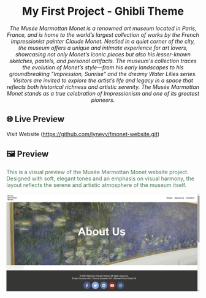 <h1 align="center">My First Project - Ghibli Theme</h1>

<p align="center">
  <em> The Musée Marmottan Monet is a renowned art museum located in Paris, France, and is home to the world’s largest collection of works by the French Impressionist painter Claude Monet. Nestled in a quiet corner of the city, the museum offers a unique and intimate experience for art lovers, showcasing not only Monet’s iconic pieces but also his lesser-known sketches, pastels, and personal artifacts. The museum's collection traces the evolution of Monet’s style—from his early landscapes to his groundbreaking "Impression, Sunrise" and the dreamy Water Lilies series. Visitors are invited to explore the artist’s life and legacy in a space that reflects both historical richness and artistic serenity. The Musée Marmottan Monet stands as a true celebration of Impressionism and one of its greatest pioneers.
</em>
</p>

## 🌐 Live Preview
Visit Website (https://github.com/lyneyy/fmonet-website.git)

## 🖼️ Preview
<p style="color:#4a7c59;">
This is a visual preview of the Musée Marmottan Monet website project. Designed with soft, elegant tones and an emphasis on visual harmony, the layout reflects the serene and artistic atmosphere of the museum itself. 
</p>

![Website Preview](monet-welcome.png)
